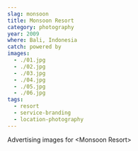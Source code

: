 ```yaml
---
slag: monsoon
title: Monsoon Resort
category: photography
year: 2009
where: Bali, Indonesia
catch: powered by
images:
  - ./01.jpg
  - ./02.jpg
  - ./03.jpg
  - ./04.jpg
  - ./05.jpg
  - ./06.jpg
tags:
  - resort
  - service-branding
  - location-photography
---
```


Advertising images for &lt;Monsoon Resort&gt;
